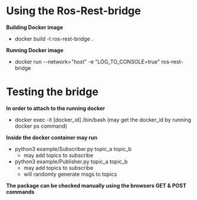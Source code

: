 # Using the Ros-Rest-bridge
**Building Docker image**
* docker build -t ros-rest-bridge .

**Running Docker image**
* docker run --network="host" -e "LOG_TO_CONSOLE=true" ros-rest-bridge

# Testing the bridge
**In order to attach to the running docker**
* docker exec -it [docker_id] /bin/bash (may get the docker_id by running docker ps command)

**Inside the docker container may run**
* python3 example/Subscriber.py topic_a topic_b
  * may add topics to subscribe
* python3 example/Publisher.py topic_a topic_b
  * may add topics to subscribe
  * will randomly generate msgs to topics
 
**The package can be checked manually using the browsers GET & POST commands**

    

